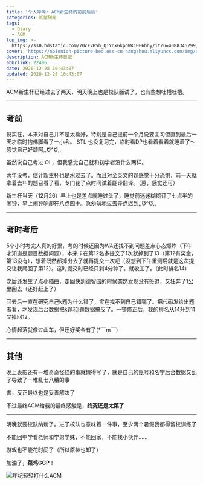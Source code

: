 ```yaml
---
title: '个人哔哔: ACM新生杯的前前后后'
categories: 贰猹随笔
tags:
  - Diary
  - ACM
top_img: >-
  https://ss0.bdstatic.com/70cFvHSh_Q1YnxGkpoWK1HF6hhy/it/u=4088345299,2353129269&fm=26&gp=0.jpg
cover: 'https://noionion-picture-bed.oss-cn-hangzhou.aliyuncs.com/img/acm_cover.png'
description: ACM新生杯日记
abbrlink: 22496
date: 2020-12-28 10:43:07
updated: 2020-12-28 10:43:07
---
```


ACM新生杯已经过去了两天，明天晚上也是校队面试了，也有些想吐槽吐槽。

--------

## 考前

说实在，本来对自己并不是太看好，特别是自己提前一个月说要复习但直到最后一天才临时抱佛脚看了一小会。
STL 也没复习完，临时看DP也看着看着就睡着了～
感觉自己好颓啊,,Ծ^Ծ,,

虽然说自己考过 OI ，但我感觉自己就和初学者没什么两样。

两年没考，估计新生杯也是水过去了。而且对全英文的题感觉十分恐惧，前一天就拿着去年的题目看了看，专门花了点时间试着翻译翻译。（蒽，感觉还可）

新生杯当天（12月26）早上也是差点就睡过头了，睡觉前迷迷糊糊订了七点半的闹钟，早上闹钟响却在八点四十。急匆匆地过去差点迟到,,Ծ^Ծ,,

--------

## 考时考后

5个小时考完人真的好累，考的时候还因为WA还找不到问题差点心态爆炸（下午才知道是题目数据问题），本来卡在第12名多提交了1次就掉到了13（第12有奖金，第13没有），想着既然都掉出去了就再提交一次吧（没想到下午重测后就是这次提交让我爬回了第12）。这时提交时已经只剩4分钟了。就收工了。（此时排名14）

之后还发生了点小插曲，走回快到德智园的时候突然发现没有签退，又狂奔了1公里回去（还好赶上了）

回去后一直在研究自己k题为什么错了，实在找不到自己错哪了。把代码发给出题者看，才发现后台数据把k题和l题数据搞反了。一顿修正后，我的排名从14升到11又掉回12。

心情起落就像过山车，但还好奖金有了(*￣m￣)

--------

## 其他

晚上表彰还有一堆奇奇怪怪的事就懒得写了，就是自己的账号和名字后台数据又乱了导致了一堆乱七八糟的事

害，反正最终也是妥善解决了

不过最终ACM给我的最终感触是，**终究还是太菜了**

--------

明晚就要校队纳新了。进了校队也意味着一件事，至少两个暑假我都得留校训练了

不能回中学看老师和学弟学妹，不能回家，不能找小伙伴……

游戏也不能花时间了（所以原神也卸了）

加油了，**菜鸡GGP**！

![年纪轻轻打什么ACM](https://noionion-picture-bed.oss-cn-hangzhou.aliyuncs.com/img/ACM.jpg)
